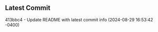 
## Latest Commit
413bbc4 - Update README with latest commit info (2024-08-29 16:53:42 -0400) <Yunxi-Zhou>
